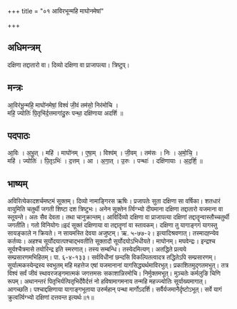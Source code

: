 +++
title = "०१ आविरभून्महि माघोनमेषां"

+++
## अधिमन्त्रम्
दक्षिणा तद्दातारो वा। दिव्यो दक्षिणा वा प्राजापत्या। त्रिष्टुप्।

## मन्त्रः
आ॒विर॑भू॒न्महि॒ माघो॑नमेषां॒ विश्वं॑ जी॒वं तम॑सो॒ निर॑मोचि ।  
महि॒ ज्योतिः॑ पि॒तृभि॑र्द॒त्तमागा॑दु॒रुः पन्था॒ दक्षि॑णाया अदर्शि ॥

## पदपाठः
आ॒विः । अ॒भू॒त् । महि॑ । माघो॑नम् । ए॒षा॒म् । विश्व॑म् । जी॒वम् । तम॑सः । निः । अ॒मो॒चि॒ ।  
महि॑ । ज्योतिः॑ । पि॒तृऽभिः॑ । द॒त्तम् । आ । अ॒गा॒त् । उ॒रुः । पन्थाः॑ । दक्षि॑णायाः । अ॒द॒र्शि॒ ॥

## भाष्यम्
अविरित्येकादशर्चमष्टमं सूक्तम्। दिव्यो नामाङ्गिरस ऋषिः। प्रजापतेः सुता दक्षिणा सा वर्षिका। शतधारं वायुमिति चतुर्थी जगती शिष्टा दश त्रिष्टुभः। अनेन सूक्तेन र्त्विग्भ्यो दीयमाना दक्षिणा तद्दातारो यजमाना वा स्तूयन्ते। अतः सैव देवता। तथा चानुक्रान्तम्। आविर्दिव्यो दक्षिणा वा प्राजापत्या दक्षिणां तद्दातॄन्वास्तौच्चतुर्थी जगतीति। गतो विनियोगः॥इदं सूक्तं दक्षिणाया वा तद्दातॄणां वा स्तावकम्। दक्षिणा तु यागाङ्गगं यागस्तु सायङ्काले न क्रियते। न सायमस्ति देवया अजुष्टम्। ऋ. ५-७७-२। इत्यादिश्रवणात्। तस्मादह्न्येव कर्तव्यः। अहश्च सूर्योदयात्पश्चाद्भवतीति सूक्तादौ सूर्योदयोऽभिधीयते। माघोनम्। मघवेन्द्रः। इन्द्रश्च सूर्यश्चैत्रमासे तयोरिन्द्र इति स्मरणात्। तस्य सम्बन्धि। तस्येदमित्यण्। अतद्धिते प्रत्यये सम्प्रसारणमभिहितम्। पा. ६-४-१३३। सर्वविधीनां छन्दसि विकल्पितत्वादत्र तद्धितेऽपि सम्प्रसारणम्। सूर्यात्मकस्येन्द्रस्य स्वभुतम् महि महत्तेज एषां यजमानानां यागसिद्ध्यर्थमाविरभुत्। प्रकाशितमुद्गतमभुत्। तत्र विश्वं सर्वं जीवं स्थावरजङ्गमात्मकं जगत्तमसः सकाशान्निरमोचि। निर्मुक्तमभूत्। मुञ्चतेः कर्मलुङि चिणि रूपम्। अथानन्तरं पितृभिर्यत्पितृभिर्देवैर्दत्तं नो हविषामागमनाय तन्महि महज्ज्योतिः सूर्याख्यमागात्। आगच्छति। पश्चाद्दक्षिणाया यागाङ्गभूताया उरुर्महान् पन्था मार्गोऽदर्शि। सर्वैर्यजमानैर्दृष्टोऽभूत्। सर्वे यागं क्रुत्वर्त्विग्भ्यो दक्षिणां दत्तवन्त इत्यर्थः॥१॥
